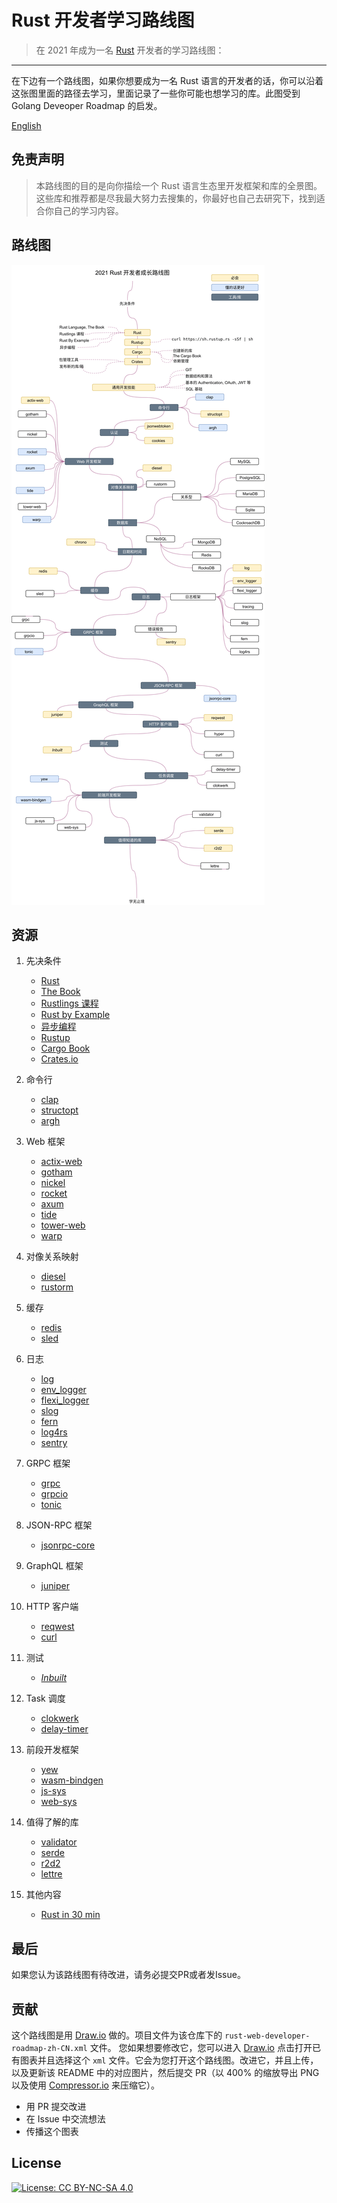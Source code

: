 # Rust 开发者学习路线图

> 在 2021 年成为一名 [Rust](https://www.rust-lang.org/zh-CN/) 开发者的学习路线图：

------

在下边有一个路线图，如果你想要成为一名 Rust 语言的开发者的话，你可以沿着这张图里面的路径去学习，里面记录了一些你可能也想学习的库。此图受到 Golang Deveoper Roadmap 的启发。

[English](../../README.md)

## **免责声明**

> 本路线图的目的是向你描绘一个 Rust 语言生态里开发框架和库的全景图。这些库和推荐都是尽我最大努力去搜集的，你最好也自己去研究下，找到适合你自己的学习内容。

## 路线图

![Roadmap](./rust-web-developer-roadmap-zh-CN.png)

## 资源

1. 先决条件

   - [Rust](https://www.rust-lang.org/)
   - [The Book](https://doc.rust-lang.org/book/)
   - [Rustlings 课程](https://github.com/rust-lang/rustlings/)
   - [Rust by Example](https://doc.rust-lang.org/stable/rust-by-example/)
   - [异步编程](https://rust-lang.github.io/async-book/)
   - [Rustup](https://www.rust-lang.org/tools/install)
   - [Cargo Book](https://doc.rust-lang.org/cargo/index.html)
   - [Crates.io](https://crates.io/)

2. 命令行

   - [clap](https://crates.io/crates/clap)
   - [structopt](https://crates.io/crates/structopt)
   - [argh](https://crates.io/crates/argh)

3. Web 框架

   - [actix-web](https://crates.io/crates/actix-web)
   - [gotham](https://crates.io/crates/gotham)
   - [nickel](https://crates.io/crates/nickel)
   - [rocket](https://crates.io/crates/rocket)
   - [axum](https://github.com/tokio-rs/axum)
   - [tide](https://crates.io/crates/tide)
   - [tower-web](https://crates.io/crates/tower-web)
   - [warp](https://crates.io/crates/warp)

4. 对像关系映射

   - [diesel](https://crates.io/crates/diesel)
   - [rustorm](https://crates.io/crates/rustorm)

5. 缓存

   - [redis](https://crates.io/crates/redis)
   - [sled](https://crates.io/crates/sled)

6. 日志

   - [log](https://crates.io/crates/log)
   - [env_logger](https://crates.io/crates/env_logger)
   - [flexi_logger](https://crates.io/crates/flexi_logger)
   - [slog](https://crates.io/crates/slog)
   - [fern](https://crates.io/crates/fern)
   - [log4rs](https://crates.io/crates/log4rs)
   - [sentry](https://crates.io/crates/sentry)

7. GRPC 框架

   - [grpc](https://crates.io/crates/grpc)
   - [grpcio](https://crates.io/crates/grpcio)
   - [tonic](https://crates.io/crates/tonic)

8. JSON-RPC 框架

   - [jsonrpc-core](https://crates.io/crates/jsonrpc-core)

9. GraphQL 框架

   - [juniper](https://crates.io/crates/juniper)

10. HTTP 客户端

    - [reqwest](https://crates.io/crates/reqwest)
    - [curl](https://crates.io/crates/curl)

11. 测试

    - _[Inbuilt](https://doc.rust-lang.org/book/ch11-00-testing.html)_

12. Task 调度

    - [clokwerk](https://crates.io/crates/clokwerk)
    - [delay-timer](https://crates.io/crates/delay_timer)

13. 前段开发框架

    - [yew](https://crates.io/crates/yew)
    - [wasm-bindgen](https://crates.io/crates/wasm-bindgen)
    - [js-sys](https://crates.io/crates/js-sys)
    - [web-sys](https://crates.io/crates/web-sys)

14. 值得了解的库

    - [validator](https://crates.io/crates/validator)
    - [serde](https://crates.io/crates/serde)
    - [r2d2](https://crates.io/crates/r2d2)
    - [lettre](https://crates.io/crates/lettre)

15. 其他内容

    - [Rust in 30 min](https://fasterthanli.me/articles/a-half-hour-to-learn-rust)

## 最后

如果您认为该路线图有待改进，请务必提交PR或者发Issue。

## 贡献

这个路线图是用 [Draw.io](https://www.draw.io/) 做的。项目文件为该仓库下的 `rust-web-developer-roadmap-zh-CN.xml` 文件。 您如果想要修改它，您可以进入 [Draw.io](https://www.draw.io/) 点击打开已有图表并且选择这个 `xml` 文件。它会为您打开这个路线图。改进它，并且上传，以及更新该 README 中的对应图片，然后提交 PR（以 400% 的缩放导出 PNG 以及使用 [Compressor.io](https://compressor.io/compress) 来压缩它）。

- 用 PR 提交改进
- 在 Issue 中交流想法
- 传播这个图表

## License

[![License: CC BY-NC-SA 4.0](https://img.shields.io/badge/License-CC%20BY--NC--SA%204.0-lightgrey.svg)](https://creativecommons.org/licenses/by-nc-sa/4.0/)
